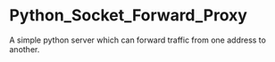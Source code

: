 # Python_Socket_Forward_Proxy
A simple python server which can forward traffic from one address to another. 
